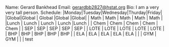 Name: Gerard Bankhead
Email: gerardbb2827@hstat.org
Bio: I am a very very tall person.
Schedule: |Monday|Tuesday|Wednesday|Thurday|Friday|
          |Global|Global |  Global |Global |Global|
          | Math | Math  |   Math  |  Math | Math |
          |Lunch | Lunch |  Lunch  | Lunch |Lunch |
          | Chem |  Chem |   Chem  |  Chem | Chem |
          |  SEP |  SEP  |   SEP   |  SEP  |  SEP |
          | LOTE |  LOTE |   LOTE  |  LOTE | LOTE |
          | BHP  |  BHP  |   BHP   |   BHP |  BHP |
          | ELA  |  ELA  |   ELA   |  ELA  |  ELA |
          |      |  GYM  |   GYM   |       |      |
test